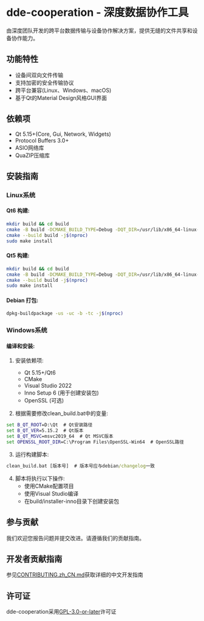 # dde-cooperation - 深度数据协作工具

由深度团队开发的跨平台数据传输与设备协作解决方案，提供无缝的文件共享和设备协作能力。

## 功能特性
- 设备间双向文件传输
- 支持加密的安全传输协议
- 跨平台兼容(Linux、Windows、macOS)
- 基于Qt的Material Design风格GUI界面

## 依赖项
- Qt 5.15+(Core, Gui, Network, Widgets)
- Protocol Buffers 3.0+
- ASIO网络库
- QuaZIP压缩库

## 安装指南
### Linux系统
#### Qt6 构建:
```bash
mkdir build && cd build
cmake -B build -DCMAKE_BUILD_TYPE=Debug -DQT_DIR=/usr/lib/x86_64-linux-gnu/cmake/Qt6 -DCMAKE_INSTALL_PREFIX=/usr
cmake --build build -j$(nproc)
sudo make install
```

#### Qt5 构建:
```bash
mkdir build && cd build
cmake -B build -DCMAKE_BUILD_TYPE=Debug -DQT_DIR=/usr/lib/x86_64-linux-gnu/cmake/Qt5 -DCMAKE_INSTALL_PREFIX=/usr
cmake --build build -j$(nproc)
sudo make install
```

#### Debian 打包:
```bash
dpkg-buildpackage -us -uc -b -tc -j$(nproc)
```

### Windows系统
#### 编译和安装:
1. 安装依赖项:
   - Qt 5.15+/Qt6
   - CMake
   - Visual Studio 2022
   - Inno Setup 6 (用于创建安装包)
   - OpenSSL (可选)

2. 根据需要修改clean_build.bat中的变量:
```bat
set B_QT_ROOT=D:\Qt  # Qt安装路径
set B_QT_VER=5.15.2  # Qt版本
set B_QT_MSVC=msvc2019_64  # Qt MSVC版本
set OPENSSL_ROOT_DIR=C:\Program Files\OpenSSL-Win64  # OpenSSL路径
```

3. 运行构建脚本:
```bat
clean_build.bat [版本号]  # 版本号应与debian/changelog一致
```

4. 脚本将执行以下操作:
   - 使用CMake配置项目
   - 使用Visual Studio编译
   - 在build/installer-inno目录下创建安装包

## 参与贡献
我们欢迎您报告问题并提交改进。请遵循我们的贡献指南。

## 开发者贡献指南
参见[CONTRIBUTING.zh_CN.md](CONTRIBUTING.zh_CN.md)获取详细的中文开发指南

## 许可证
dde-cooperation采用[GPL-3.0-or-later](LICENSES/GPL-3.0-or-later.txt)许可证
